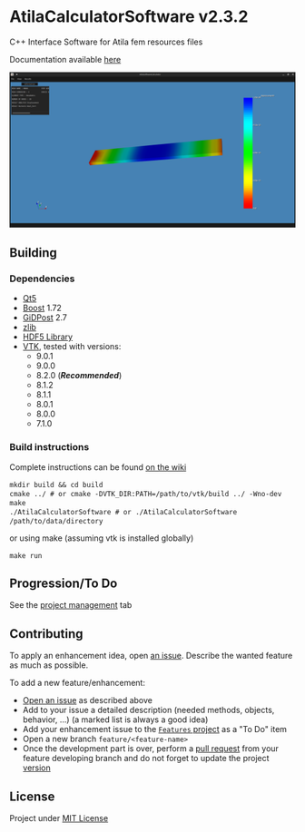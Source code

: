 # AtilaCalculatorSoftware v2.3.2

C++ Interface Software for Atila fem resources files

Documentation available [here](https://xisabla.github.io/AtilaCalculatorSoftware/doc/)

![screenshot](https://raw.githubusercontent.com/Xisabla/AtilaCalculatorSoftware/master/.github/images/screen1.png)

## Building

### Dependencies

- [Qt5](https://www.qt.io/)
- [Boost](https://www.boost.org/) 1.72
- [GiDPost](https://www.gidhome.com/gid-plus/tools/476/gidpost/) 2.7
- [zlib](https://zlib.net/)
- [HDF5 Library](https://portal.hdfgroup.org/pages/viewpage.action?pageId=50073884)
- [VTK](https://vtk.org/), tested with versions:
  - 9.0.1
  - 9.0.0
  - 8.2.0 (**_Recommended_**)
  - 8.1.2
  - 8.1.1
  - 8.0.1
  - 8.0.0
  - 7.1.0
  
### Build instructions

Complete instructions can be found [on the wiki](https://github.com/Xisabla/AtilaCalculatorSoftware/wiki/Building)

```shell script
mkdir build && cd build
cmake ../ # or cmake -DVTK_DIR:PATH=/path/to/vtk/build ../ -Wno-dev
make
./AtilaCalculatorSoftware # or ./AtilaCalculatorSoftware /path/to/data/directory
```

or using make (assuming vtk is installed globally)

```shell script
make run
```

## Progression/To Do

See the [project management](https://github.com/Xisabla/AtilaCalculatorSoftware/projects) tab

## Contributing

To apply an enhancement idea, open [an issue](https://github.com/Xisabla/AtilaCalculatorSoftware/issues). Describe the wanted feature as much as possible. 

To add a new feature/enhancement:
- [Open an issue](https://github.com/Xisabla/AtilaCalculatorSoftware/issues) as described above
- Add to your issue a detailed description (needed methods, objects, behavior, ...) (a marked list is always a good idea)
- Add your enhancement issue to the [`Features` project](https://github.com/Xisabla/AtilaCalculatorSoftware/projects/2) as a "To Do" item
- Open a new branch `feature/<feature-name>`
- Once the development part is over, perform a [pull request](https://github.com/Xisabla/AtilaCalculatorSoftware/pulls) from your feature developing branch and do not forget to update the project [version](https://github.com/Xisabla/AtilaCalculatorSoftware/blob/master/include/version.h)

## License

Project under [MIT License](https://github.com/Xisabla/AtilaCalculatorSoftware/blob/master/LICENSE.md)
